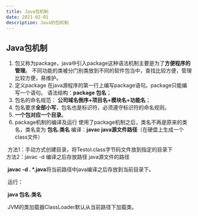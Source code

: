 ```yaml
---
title: Java包机制
date: ‎2021-0‎2‎-01
description: Java的包机制
---
```


## Java包机制

1. 包又称为package，java中引入package这种语法机制主要是为了**方便程序的管理**。
   不同功能的类被分门别类放到不同的软件包当中，查找比较方便，管理比较方便，易维护。
2. 定义package
       在java源程序的第一行上编写package语句。package只能编写一个语句。
       语法结构：**package 包名**；
3. 包名的命名规范：
   	**公司域名倒序+项目名+模块名+功能名**；
4. 包名要求**全部小写**，包名也是标识符，必须遵守标识符的命名规则。
5. **一个包对应一个目录**。
6. package机制的编译及运行
   	使用了package机制之后，类名不再是原来的类名，类名变为 **包名.类名**
   	编译：**javac java源文件路径**（在硬盘上生成一个class文件）

​				方法1：手动方式创建目录，将Testol.class字节码文件放到指定的目录下
​				
​						方法2：javac -d 编译之后存放路径  java源文件的路径	

​			   	           **javac -d . *.java**将当前路径中java编译之后存放到当前目录下。

​		运行：

​				**java 包名.类名**

​				JVM的类加载器ClassLoader默认从当前路径下加载类。

